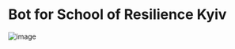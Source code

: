 # Bot for School of Resilience Kyiv
![image](https://user-images.githubusercontent.com/81439861/224687848-983ffa34-a0a6-4068-befe-d7ad0be0f64e.png)
